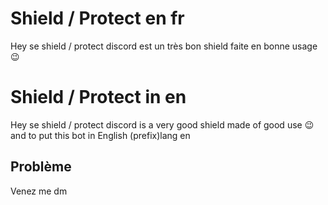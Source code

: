 # Shield / Protect en fr

Hey se shield / protect discord est un très bon shield faite en bonne usage 😉

# Shield / Protect in en

Hey se shield / protect discord is a very good shield made of good use 😉 and to put this bot in English (prefix)lang en

## Problème

Venez me dm
